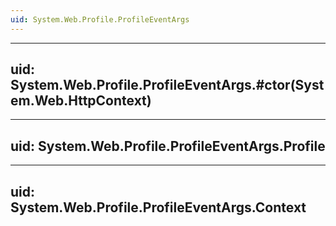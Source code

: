 ```yaml
---
uid: System.Web.Profile.ProfileEventArgs
---
```


---
uid: System.Web.Profile.ProfileEventArgs.#ctor(System.Web.HttpContext)
---

---
uid: System.Web.Profile.ProfileEventArgs.Profile
---

---
uid: System.Web.Profile.ProfileEventArgs.Context
---
